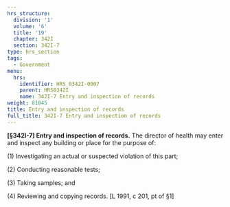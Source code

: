 ```yaml
---
hrs_structure:
  division: '1'
  volume: '6'
  title: '19'
  chapter: 342I
  section: 342I-7
type: hrs_section
tags:
  - Government
menu:
  hrs:
    identifier: HRS_0342I-0007
    parent: HRS0342I
    name: 342I-7 Entry and inspection of records
weight: 81045
title: Entry and inspection of records
full_title: 342I-7 Entry and inspection of records
---
```

**[§342I-7] Entry and inspection of records.** The director of health may enter and inspect any building or place for the purpose of:

(1) Investigating an actual or suspected violation of this part;

(2) Conducting reasonable tests;

(3) Taking samples; and

(4) Reviewing and copying records. [L 1991, c 201, pt of §1]